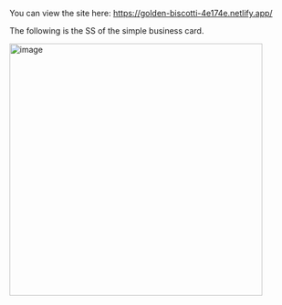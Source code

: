 You can view the site here:
https://golden-biscotti-4e174e.netlify.app/


The following is the SS of the simple business card.



<img width="443" alt="image" src="https://github.com/Vishnu473/businessCard/assets/68264420/e716ea39-f5b1-4de5-8cbf-1bc39f34c83a">
